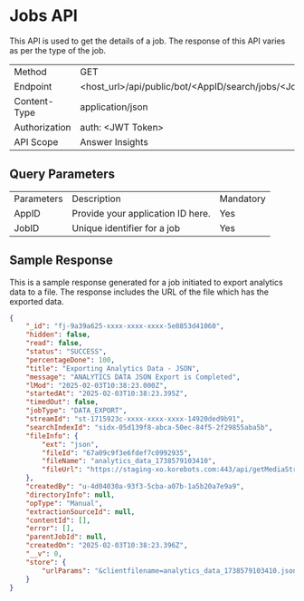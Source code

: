 # Jobs API

This API is used to get the details of a job. The response of this API varies as per the type of the job. 


<table>
  <tr>
   <td>Method
   </td>
   <td>GET
   </td>
  </tr>
  <tr>
   <td>Endpoint
   </td>
   <td>&lt;host_url>/api/public/bot/&lt;AppID/search/jobs/&lt;JobID>
   </td>
  </tr>
  <tr>
   <td>Content-Type
   </td>
   <td>application/json
   </td>
  </tr>
  <tr>
   <td>Authorization
   </td>
   <td>auth: &lt;JWT Token>
   </td>
  </tr>
  <tr>
   <td>API Scope
   </td>
   <td>Answer Insights
   </td>
  </tr>
</table>


## **Query Parameters**

<table>
  <tr>
   <td>Parameters
   </td>
   <td>Description
   </td>
   <td>Mandatory
   </td>
  </tr>
  <tr>
   <td>AppID
   </td>
   <td>Provide your application ID here. 
   </td>
   <td>Yes
   </td>
  </tr>
  <tr>
   <td>JobID
   </td>
   <td>Unique identifier for a job
   </td>
   <td>Yes
   </td>
  </tr>
</table>

## **Sample Response**

This is a sample response generated for a job initiated to export analytics data to a file. The response includes the URL of the file which has the exported data. 


```json
{
    "_id": "fj-9a39a625-xxxx-xxxx-xxxx-5e8853d41060",
    "hidden": false,
    "read": false,
    "status": "SUCCESS",
    "percentageDone": 100,
    "title": "Exporting Analytics Data - JSON",
    "message": "ANALYTICS DATA JSON Export is Completed",
    "lMod": "2025-02-03T10:38:23.000Z",
    "startedAt": "2025-02-03T10:38:23.395Z",
    "timedOut": false,
    "jobType": "DATA_EXPORT",
    "streamId": "st-1715923c-xxxx-xxxx-xxxx-14920ded9b91",
    "searchIndexId": "sidx-05d139f8-abca-50ec-84f5-2f29855aba5b",
    "fileInfo": {
        "ext": "json",
        "fileId": "67a09c9f3e6fdef7c0992935",
        "fileName": "analytics_data_1738579103410",
        "fileUrl": "https://staging-xo.korebots.com:443/api/getMediaStream/findly/f-fd43fdc2-0118-58d8-9c3e-c47259c1d7aa.json?n=3985948310&s=Ii9iZEF2dXBYUEt0OGlIUStBSFJLMUV3WmlDeW5oZGJHamFFVWh2UnhpckU9Ig$$"
    },
    "createdBy": "u-4d04030a-93f3-5cba-a07b-1a5b20a7e9a9",
    "directoryInfo": null,
    "opType": "Manual",
    "extractionSourceId": null,
    "contentId": [],
    "error": [],
    "parentJobId": null,
    "createdOn": "2025-02-03T10:38:23.396Z",
    "__v": 0,
    "store": {
        "urlParams": "&clientfilename=analytics_data_1738579103410.json&batchtesting=true"
    }
}
```

